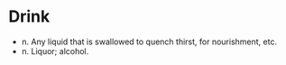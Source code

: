 # Drink 
 - n. Any liquid that is swallowed to quench thirst, for nourishment, etc.
 - n. Liquor; alcohol. 

